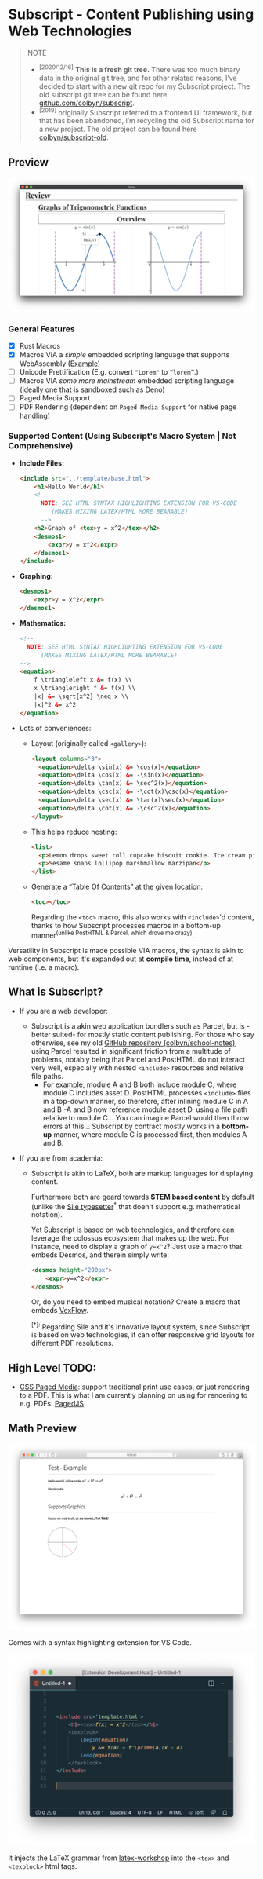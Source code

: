 # Subscript - Content Publishing using Web Technologies

> NOTE
> * <sup>[2020/12/16]</sup> **This is a fresh git tree.** There was too much binary data in the original git tree, and for other related reasons, I’ve decided to start with a new git repo for my Subscript project. The old subscript git tree can be found here [github.com/colbyn/subscript](https://github.com/colbyn/subscript).
> * <sup>[2019]</sup> originally Subscript referred to a frontend UI framework, but that has been abandoned, I’m recycling the old Subscript name for a new project. The old project can be found here [colbyn/subscript-old](https://github.com/colbyn/subscript-old).

## Preview

![Preview](assets/desmos-preview.png)

### General Features

- [x] Rust Macros
- [x] Macros VIA a *simple* embedded scripting language that supports WebAssembly ([Example](examples/school-notes/plugins/desmos1.rhai))
- [ ] Unicode Prettification (E.g. convert `"Lorem"` to `“lorem”`.)
- [ ] Macros VIA *some more mainstream* embedded scripting language (ideally one that is sandboxed such as Deno)
- [ ] Paged Media Support
- [ ] PDF Rendering (dependent on `Paged Media Support` for native page handling)

### Supported Content (Using Subscript's Macro System | Not Comprehensive)

- **Include Files:**
  ```html
  <include src="../template/base.html">
      <h1>Hello World</h1>
      <!--
        NOTE: SEE HTML SYNTAX HIGHLIGHTING EXTENSION FOR VS-CODE
           (MAKES MIXING LATEX/HTML MORE BEARABLE)
        -->
      <h2>Graph of <tex>y = x^2</tex></h2>
      <desmos1>
          <expr>y = x^2</expr>
      </desmos1>
  </include>
  ```

- **Graphing:**
  ```html
  <desmos1>
      <expr>y = x^2</expr>
  </desmos1>
  ```

- **Mathematics:**
  ```html
  <!--
    NOTE: SEE HTML SYNTAX HIGHLIGHTING EXTENSION FOR VS-CODE
        (MAKES MIXING LATEX/HTML MORE BEARABLE)
  -->
  <equation>
      f \triangleleft x &= f(x) \\
      x \triangleright f &= f(x) \\
      |x| &= \sqrt{x^2} \neq x \\
      |x|^2 &= x^2
  </equation>
  ```

- Lots of conveniences:
    * Layout (originally called `<gallery>`):
      ```html
      <layout columns="3">
        <equation>\delta \sin(x) &= \cos(x)</equation>
        <equation>\delta \cos(x) &= -\sin(x)</equation>
        <equation>\delta \tan(x) &= \sec^2(x)</equation>
        <equation>\delta \csc(x) &= -\cot(x)\csc(x)</equation>
        <equation>\delta \sec(x) &= \tan(x)\sec(x)</equation>
        <equation>\delta \cot(x) &= -\csc^2(x)</equation>
      </layput>
      ```
    * This helps reduce nesting:
      ```html
      <list>
        <p>Lemon drops sweet roll cupcake biscuit cookie. Ice cream pie apple pie fruitcake dessert sweet roll chocolate bar.</p>
        <p>Sesame snaps lollipop marshmallow marzipan</p>
      </list>
      ```
    * Generate a “Table Of Contents” at the given location:
      ```html
      <toc></toc>
      ```
      Regarding the `<toc>` macro, this also works with `<include>`'d content, thanks to how Subscript processes macros in a bottom-up manner<sup>(unlike PostHTML & Parcel, which drove me crazy)</sup>.

Versatility in Subscript is made possible VIA macros, the syntax is akin to web components, but it's expanded out at **compile time**, instead of at runtime (i.e. a macro).


## What is Subscript?

- If you are a web developer:
    - Subscript is a akin web application bundlers such as Parcel, but is -better suited- for mostly static content publishing. For those who say otherwise, see my old [GitHub repository (colbyn/school-notes)](https://github.com/colbyn/school-notes), using Parcel resulted in significant friction from a multitude of problems, notably being that Parcel and PostHTML do not interact very well, especially with nested `<include>` resources and relative file paths.
      + For example, module A and B both include module C, where module C includes asset D. PostHTML processes `<include>` files in a top-down manner, so therefore, after inlining module C in A and B -A and B now reference module asset D, using a file path relative to module C... You can imagine Parcel would then throw errors at this... Subscript by contract mostly works in a **bottom-up** manner, where module C is processed first, then modules A and B.

- If you are from academia:
    - Subscript is akin to LaTeX, both are markup languages for displaying content.

      Furthermore both are geard towards **STEM based content** by default (unlike the [Sile typesetter](https://sile-typesetter.org)<sup>†</sup> that doen't support e.g. mathematical notation).

      Yet Subscript is based on web technologies, and therefore can leverage the colossus ecosystem that makes up the web. For instance, need to display a graph of `y=x^2`? Just use a macro that embeds Desmos, and therein simply write:
      ```html
      <desmos height="200px">
          <expr>y=x^2</expr>
      </desmos>
      ```
      
      Or, do you need to embed musical notation? Create a macro that embeds [VexFlow](https://www.vexflow.com/). 

      <sup>[†]:</sup> Regarding Sile and it's innovative layout system, since Subscript is based on web technologies, it can offer responsive grid layouts for different PDF resolutions.


## High Level TODO:

- [CSS Paged Media](https://www.w3.org/TR/css-page-3/): support traditional print use cases, or just rendering to a PDF. This is what I am currently planning on using for rendering to e.g. PDFs: [PagedJS](https://www.pagedjs.org)

## Math Preview

![Preview](assets/preview.png)

Comes with a syntax highlighting extension for VS Code.

![VS-Code Preview](assets/preview-vscode-plugin.png)

It injects the LaTeX grammar from [latex-workshop](https://marketplace.visualstudio.com/items?itemName=James-Yu.latex-workshop) into the `<tex>` and `<texblock>` html tags. 

